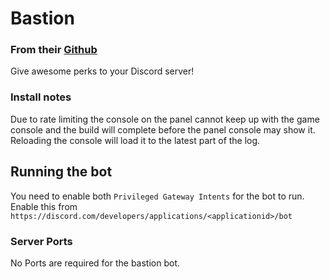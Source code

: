 # Bastion
### From their [Github](https://github.com/TheBastionBot/Bastion)
Give awesome perks to your Discord server!  

### Install notes
Due to rate limiting the console on the panel cannot keep up with the game console and the build will complete before the panel console may show it. Reloading the console will load it to the latest part of the log.  

## Running the bot
You need to enable both `Privileged Gateway Intents` for the bot to run.
Enable this from `https://discord.com/developers/applications/<applicationid>/bot`

### Server Ports
No Ports are required for the bastion bot.  